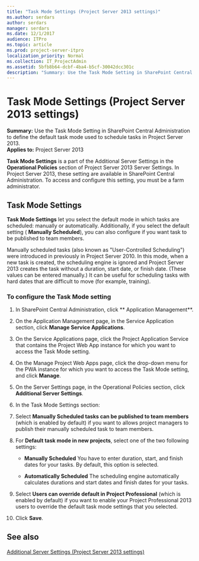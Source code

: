 ```yaml
---
title: "Task Mode Settings (Project Server 2013 settings)"
ms.author: serdars
author: serdars
manager: serdars
ms.date: 12/1/2017
audience: ITPro
ms.topic: article
ms.prod: project-server-itpro
localization_priority: Normal
ms.collection: IT_ProjectAdmin
ms.assetid: 5bfb8b64-dcbf-4ba4-b5cf-30042dcc301c
description: "Summary: Use the Task Mode Setting in SharePoint Central Administration to define the default task mode used to schedule tasks in Project Server 2013."
---
```


# Task Mode Settings (Project Server 2013 settings)
 
 **Summary:** Use the Task Mode Setting in SharePoint Central Administration to define the default task mode used to schedule tasks in Project Server 2013.<br/>
**Applies to:** Project Server 2013
  
  
 **Task Mode Settings** is a part of the Additional Server Settings in the **Operational Policies** section of Project Server 2013 Server Settings. In Project Server 2013, these setting are available in SharePoint Central Administration. To access and configure this setting, you must be a farm administrator.
  
## Task Mode Settings

 **Task Mode Settings** let you select the default mode in which tasks are scheduled: manually or automatically. Additionally, if you select the default setting ( **Manually Scheduled**), you can also configure if you want task to be published to team members.
  
Manually scheduled tasks (also known as "User-Controlled Scheduling") were introduced in previously in Project Server 2010. In this mode, when a new task is created, the scheduling engine is ignored and Project Server 2013 creates the task without a duration, start date, or finish date. (These values can be entered manually.) It can be useful for scheduling tasks with hard dates that are difficult to move (for example, training).
  
### To configure the Task Mode setting

1. In SharePoint Central Administration, click ** Application Management**.
    
2. On the Application Management page, in the Service Application section, click **Manage Service Applications**.
    
3. On the Service Applications page, click the Project Application Service that contains the Project Web App instance for which you want to access the Task Mode setting.
    
4. On the Manage Project Web Apps page, click the drop-down menu for the PWA instance for which you want to access the Task Mode setting, and click **Manage**.
    
5. On the Server Settings page, in the Operational Policies section, click **Additional Server Settings**.
    
6. In the Task Mode Settings section:
    
7. Select **Manually Scheduled tasks can be published to team members** (which is enabled by default) if you want to allows project managers to publish their manually scheduled task to team members.
    
8. For **Default task mode in new projects**, select one of the two following settings:
    
   - **Manually Scheduled** You have to enter duration, start, and finish dates for your tasks. By default, this option is selected.
    
   - **Automatically Scheduled** The scheduling engine automatically calculates durations and start dates and finish dates for your tasks.
    
9. Select **Users can override default in Project Professional** (which is enabled by default) if you want to enable your Project Professional 2013 users to override the default task mode settings that you selected.
    
10. Click **Save**.
    
## See also

#### 

[Additional Server Settings (Project Server 2013 settings)](additional-server-settings-project-server-2013-settings.md)

